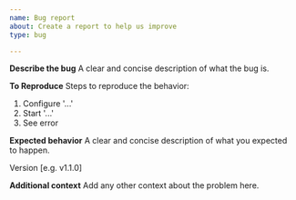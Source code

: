 ```yaml
---
name: Bug report
about: Create a report to help us improve
type: bug

---
```


**Describe the bug**
A clear and concise description of what the bug is.

**To Reproduce**
Steps to reproduce the behavior:
1. Configure '...'
2. Start '...'
3. See error

**Expected behavior**
A clear and concise description of what you expected to happen.

Version [e.g. v1.1.0]

**Additional context**
Add any other context about the problem here.
